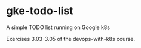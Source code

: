 # gke-todo-list
A simple TODO list running on Google k8s

Exercises 3.03-3.05 of the devops-with-k8s course.
